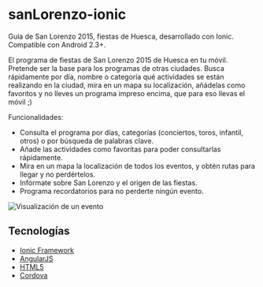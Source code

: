 # sanLorenzo-ionic
Guía de San Lorenzo 2015, fiestas de Huesca, desarrollado con Ionic.
Compatible con Android 2.3+.

El programa de fiestas de San Lorenzo 2015 de Huesca en tu móvil. Pretende ser la base para los programas de otras ciudades.
Busca rápidamente por día, nombre o categoría qué actividades se están realizando en la ciudad, mira en un mapa su localización, añádelas como favoritos y no lleves un programa impreso encima, que para eso llevas el móvil ;)

Funcionalidades:

* Consulta el programa por días, categorías (conciertos, toros, infantil, otros) o por búsqueda de palabras clave.
* Añade las actividades como favoritas para poder consultarlas rápidamente.
* Mira en un mapa la localización de todos los eventos, y obtén rutas para llegar y no  perdértelos.
* Infórmate sobre San Lorenzo y el origen de las fiestas.
* Programa recordatorios para no perderte ningún evento.



![Visualización de un evento](http://i.imgur.com/kW9GWUn.png)

## Tecnologías

* [Ionic Framework]
* [AngularJS]
* [HTML5]
* [Cordova]

[AngularJS]:https://angularjs.org/
[Ionic Framework]:http://ionicframework.com/
[HTML5]:https://developer.mozilla.org/es/docs/HTML/HTML5
[Cordova]:https://cordova.apache.org/
